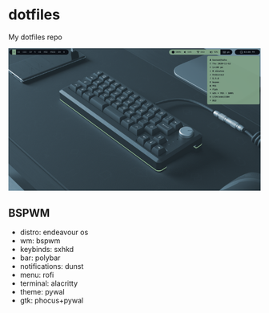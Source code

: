 # dotfiles

My dotfiles repo

![BSPWM](bspwm.png "BSPWM")

## BSPWM

* distro: endeavour os
* wm: bspwm
* keybinds: sxhkd
* bar: polybar
* notifications: dunst
* menu: rofi
* terminal: alacritty
* theme: pywal
* gtk: phocus+pywal
